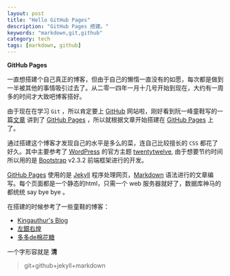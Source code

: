 ```yaml
---
layout: post
title: "Hello GitHub Pages"
description: "GitHub Pages 搭建。"
keywords: "markdown,git,github"
category: tech
tags: [markdown, github]
---
```


**GitHub Pages**

一直想搭建个自己真正的博客，但由于自己的懒惰一直没有的如愿，每次都是做到一半被其他的事情吸引过去了。从二零一四年一月十几号开始到现在，大约有一周多的时间才大致吧博客搭好。

由于现在在学习 `Git` ，所以肯定要上 [GitHub](https://github.com/) 网站啦，刚好看到阮一峰童鞋写的一篇[文章](http://www.ruanyifeng.com/blog/2012/08/blogging_with_jekyll.html) 讲到了 [GitHub Pages](http://pages.github.com/) ，所以就根据文章开始搭建在 [GitHub Pages](http://pages.github.com/) 上了。

<!--break-->

通过搭建这个博客才发现自己的水平是多么的菜，连自己比较擅长的 `CSS` 都花了好久。其中主要参考了 [WordPress](http://cn.wordpress.org/) 的官方主题 [twentytwelve](http://wordpress.org/themes/twentytwelve), 由于想要节约时间所以用的是 [Bootstrap](http://www.bootcss.com/) v2.3.2 前端框架进行的开发。

[GitHub Pages](http://pages.github.com/) 使用的是 [Jekyll](http://jekyllrb.com/) 程序处理网页，[Markdown](http://zh.wikipedia.org/wiki/Markdown) 语法进行的文章编写。每个页面都是一个静态的html，只需一个 web 服务器就好了，数据库神马的都统统 say bye bye 。

在搭建的时候参考了一些童鞋的博客：

* [ Kingauthur's Blog](http://kingauthur.info/)
* [左銀右煌](http://grahamle.github.io/)
* [多多de棉花糖](http://hugcoday.github.io/)

一个字形容就是 **清**

> git+github+jekyll+markdown